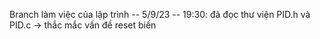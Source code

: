 Branch làm việc của lập trình
-- 5/9/23 -- 
19:30: đã đọc thư viện PID.h và PID.c -> thắc mắc vấn đề reset biến